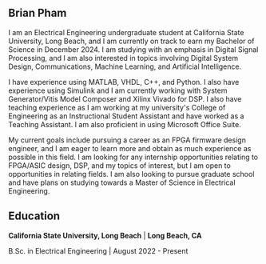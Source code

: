## Brian Pham

I am an Electrical Engineering undergraduate student at California State University, Long Beach, and I am currently on track to earn my Bachelor of Science in December 2024. I am studying with an emphasis in Digital Signal Processing, and I am also interested in topics involving Digital System Design, Communications, Machine Learning, and Artificial Intelligence.

I have experience using MATLAB, VHDL, C++, and Python. I also have experience using Simulink and I am currently working with System Generator/Vitis Model Composer and Xilinx Vivado for DSP. I also have teaching experience as I am working at my university's College of Engineering as an Instructional Student Assistant and have worked as a Teaching Assistant. I am also proficient in using Microsoft Office Suite.

My current goals include pursuing a career as an FPGA firmware design engineer, and I am eager to learn more and obtain as much experience as possible in this field. I am looking for any internship opportunities relating to FPGA/ASIC design, DSP, and my topics of interest, but I am open to opportunities in relating fields. I am also looking to pursue graduate school and have plans on studying towards a Master of Science in Electrical Engineering.


## Education

**California State University, Long Beach** | **Long Beach, CA**

  B.Sc. in Electrical Engineering | August 2022 - Present
